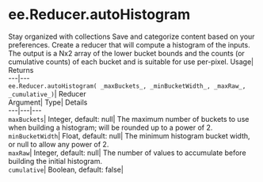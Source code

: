 
#  ee.Reducer.autoHistogram 
Stay organized with collections  Save and categorize content based on your preferences. 
Create a reducer that will compute a histogram of the inputs. The output is a Nx2 array of the lower bucket bounds and the counts (or cumulative counts) of each bucket and is suitable for use per-pixel. Usage| Returns  
---|---  
`ee.Reducer.autoHistogram( _maxBuckets_, _minBucketWidth_, _maxRaw_, _cumulative_)`| Reducer  
Argument| Type| Details  
---|---|---  
`maxBuckets`| Integer, default: null| The maximum number of buckets to use when building a histogram; will be rounded up to a power of 2.  
`minBucketWidth`| Float, default: null| The minimum histogram bucket width, or null to allow any power of 2.  
`maxRaw`| Integer, default: null| The number of values to accumulate before building the initial histogram.  
`cumulative`| Boolean, default: false|   
